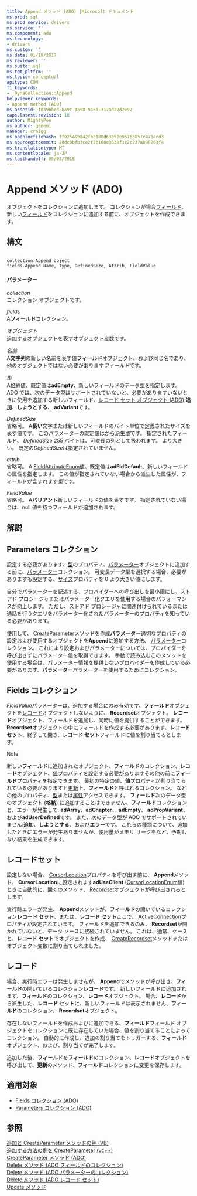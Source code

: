 ```yaml
---
title: Append メソッド (ADO) |Microsoft ドキュメント
ms.prod: sql
ms.prod_service: drivers
ms.service: ''
ms.component: ado
ms.technology:
- drivers
ms.custom: ''
ms.date: 01/19/2017
ms.reviewer: ''
ms.suite: sql
ms.tgt_pltfrm: ''
ms.topic: conceptual
apitype: COM
f1_keywords:
- _DynaCollection::Append
helpviewer_keywords:
- Append method [ADO]
ms.assetid: f8a9bbed-ba9c-4698-945d-317ad22d2e92
caps.latest.revision: 18
author: MightyPen
ms.author: genemi
manager: craigg
ms.openlocfilehash: ff92549b842fbc180d63e52e9576b857c476ecd3
ms.sourcegitcommit: 2ddc0bfb3ce2f2b160e3638f1c2c237a898263f4
ms.translationtype: MT
ms.contentlocale: ja-JP
ms.lasthandoff: 05/03/2018
---
```

# <a name="append-method-ado"></a>Append メソッド (ADO)
オブジェクトをコレクションに追加します。 コレクションが場合[フィールド](../../../ado/reference/ado-api/fields-collection-ado.md)、新しい[フィールド](../../../ado/reference/ado-api/field-object.md)をコレクションに追加する前に、オブジェクトを作成できます。  
  
## <a name="syntax"></a>構文  
  
```  
  
collection.Append object  
fields.Append Name, Type, DefinedSize, Attrib, FieldValue  
```  
  
#### <a name="parameters"></a>パラメーター  
 *collection*  
 コレクション オブジェクトです。  
  
 *fields*  
 A**フィールド**コレクション。  
  
 *オブジェクト*  
 追加するオブジェクトを表すオブジェクト変数です。  
  
 *名前*  
 A**文字列**の新しい名前を表す値**フィールド**オブジェクト、および同じ名であり、他のオブジェクトではない必要があります*フィールド*です。  
  
 *型*  
 A[格納](../../../ado/reference/ado-api/datatypeenum.md)値、既定値は**adEmpty**、新しいフィールドのデータ型を指定します。 ADO では、次のデータ型はサポートされていないと、必要がありますいないときに使用を追加する新しいフィールド、[レコード セット オブジェクト (ADO)](../../../ado/reference/ado-api/recordset-object-ado.md):**追加**、**しようとする**、 **adVariant**です。  
  
 *DefinedSize*  
 省略可。 A**長い**文字または新しいフィールドのバイト単位で定義されたサイズを表す値です。 このパラメーターの既定値はから派生*型*です。 指定されたフィールド、 *DefinedSize* 255 バイトは、可変長の列として扱われます。 より大きい。 既定の*DefinedSize*は指定されていません。  
  
 *attrib*  
 省略可。 A [FieldAttributeEnum](../../../ado/reference/ado-api/fieldattributeenum.md)値、既定値は**adFldDefault**、新しいフィールドの属性を指定します。 この値が指定されていない場合から派生した属性が、フィールドが含まれます*型*です。  
  
 *FieldValue*  
 省略可。 A**バリアント**新しいフィールドの値を表すです。 指定されていない場合は、null 値を持つフィールドが追加されます。  
  
## <a name="remarks"></a>解説  
  
## <a name="parameters-collection"></a>Parameters コレクション  
 設定する必要があります、[型](../../../ado/reference/ado-api/type-property-ado.md)のプロパティ、[パラメーター](../../../ado/reference/ado-api/parameter-object.md)オブジェクトに追加する前に、[パラメーター](../../../ado/reference/ado-api/parameters-collection-ado.md)コレクション。 可変長データ型を選択する場合、必要がありますも設定する、[サイズ](../../../ado/reference/ado-api/size-property-ado-parameter.md)プロパティを 0 より大きい値にします。  
  
 自分でパラメーターを記述する、プロバイダーへの呼び出しを最小限にし、ストアド プロシージャまたはパラメーター化クエリを使用する場合のパフォーマンスが向上します。 ただし、ストアド プロシージャに関連付けられているまたは通話を行うクエリをパラメーター化されたパラメーターのプロパティを知っている必要があります。  
  
 使用して、 [CreateParameter](../../../ado/reference/ado-api/createparameter-method-ado.md)メソッドを作成**パラメーター**適切なプロパティの設定および使用するオブジェクトを**Append**に追加する方法、 [パラメーター](../../../ado/reference/ado-api/parameters-collection-ado.md)コレクション。 これにより設定およびパラメーターについては、プロバイダーを呼び出さずにパラメーター値を取得できます。 手動で読み込むこのメソッドを使用する場合は、パラメーター情報を提供しないプロバイダーを作成している必要があります、**パラメーター**パラメーターを使用するためにコレクション。  
  
## <a name="fields-collection"></a>Fields コレクション  
 *FieldValue*パラメーターは、追加する場合にのみ有効です、**フィールド**オブジェクトを[レコード](../../../ado/reference/ado-api/record-object-ado.md)オブジェクトしないように、 **Recordset**オブジェクト。 **レコード**オブジェクト、フィールドを追加し、同時に値を提供することができます。 **Recordset**オブジェクトの中にフィールドを作成する必要があります、**レコード セット**、終了して開き、**レコード セット**フィールドに値を割り当てるとします。  
  
> [!NOTE]
>  新しい**フィールド**に追加されたオブジェクト、**フィールド**のコレクション、**レコード**オブジェクト、[値](../../../ado/reference/ado-api/value-property-ado.md)プロパティを設定する必要がありますその他の前に**フィールド**プロパティを指定できます。 最初の特定の値、**値**プロパティが割り当てられている必要がありますと[更新](../../../ado/reference/ado-api/update-method.md)上、**フィールド**と呼ばれるコレクション。 などの他のプロパティ、[型](../../../ado/reference/ado-api/type-property-ado.md)または[属性](../../../ado/reference/ado-api/attributes-property-ado.md)アクセスできます。 **フィールド**次のデータ型のオブジェクト (**格納**) に追加することはできません、**フィールド**コレクションと、エラーが発生して: **adArray**、**adChapter**、 **adEmpty**、 **adPropVariant**、および**adUserDefined**です。 また、次のデータ型が ADO でサポートされていません:**追加**、**しようとする**、および**エラー**です。 これらの種類について、追加したときにエラーが発生ありませんが、使用量がメモリ リークをなど、予期しない結果を生成できます。  
  
## <a name="recordset"></a>レコードセット  
 設定しない場合、 [CursorLocation](../../../ado/reference/ado-api/cursorlocation-property-ado.md)プロパティを呼び出す前に、 **Append**メソッド、 **CursorLocation**に設定されます**adUseClient** ([CursorLocationEnum](../../../ado/reference/ado-api/cursorlocationenum.md)値) ときに自動的に、[開く](../../../ado/reference/ado-api/open-method-ado-recordset.md)のメソッド、 [Recordset](../../../ado/reference/ado-api/recordset-object-ado.md)オブジェクトが呼び出されるとします。  
  
 実行時エラーが発生、 **Append**メソッドが、**フィールド**の開いているコレクション**レコード セット**、または、**レコード セット**ここで、 [ActiveConnection](../../../ado/reference/ado-api/activeconnection-property-ado.md)プロパティが設定されています。 フィールドを追加できるのみ、 **Recordset**が開かれていないと、データ ソースに接続されていません。 これは、通常、ケースと、**レコード セット**でオブジェクトを作成、 [CreateRecordset](../../../ado/reference/rds-api/createrecordset-method-rds.md)メソッドまたはオブジェクト変数に割り当てられました。  
  
## <a name="record"></a>レコード  
 場合、実行時エラーは発生しませんが、 **Append**でメソッドが呼び出さ、**フィールド**の開いているコレクション**レコード**です。 新しいフィールドに追加されます、**フィールド**のコレクション、**レコード**オブジェクト。 場合、**レコード**から派生した、**レコード セット**に、新しいフィールドは表示されません、**フィールド**のコレクション、 **Recordset**オブジェクト。  
  
 存在しないフィールドを作成およびに追加できる、**フィールド**フィールド オブジェクトをコレクションに既に存在していた場合、値を割り当てることによってコレクション。 自動的に作成し、追加の割り当てをトリガーする、**フィールド**オブジェクト、および、割り当てが完了します。  
  
 追加した後、**フィールド**を**フィールド**のコレクション、**レコード**オブジェクトを呼び出して、**更新**のメソッド、**フィールド**コレクションに変更を保存します。  
  
## <a name="applies-to"></a>適用対象  
  
- [Fields コレクション (ADO)](../../../ado/reference/ado-api/fields-collection-ado.md)  
- [Parameters コレクション (ADO)](../../../ado/reference/ado-api/parameters-collection-ado.md)  
  
## <a name="see-also"></a>参照  
 [追加と CreateParameter メソッドの例 (VB)](../../../ado/reference/ado-api/append-and-createparameter-methods-example-vb.md)   
 [追加する方法の例を CreateParameter (vc++)](../../../ado/reference/ado-api/append-and-createparameter-methods-example-vc.md)   
 [CreateParameter メソッド (ADO)](../../../ado/reference/ado-api/createparameter-method-ado.md)   
 [Delete メソッド (ADO フィールドのコレクション)](../../../ado/reference/ado-api/delete-method-ado-fields-collection.md)   
 [Delete メソッド (ADO パラメーターのコレクション)](../../../ado/reference/ado-api/delete-method-ado-parameters-collection.md)   
 [Delete メソッド (ADO レコード セット)](../../../ado/reference/ado-api/delete-method-ado-recordset.md)   
 [Update メソッド](../../../ado/reference/ado-api/update-method.md)
